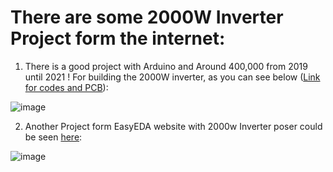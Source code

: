# There are some 2000W Inverter Project form the internet:

 1. There is a good project with Arduino and Around 400,000 from 2019
    until 2021 ! For building the 2000W inverter, as you can see below ([Link for codes and PCB](https://github.com/Startup-Data/UPS-Inverter/blob/main/1%20Phase%20inverter/2000W%20Power%20Output/2KW%2020mosFet.rar)):

![image](https://user-images.githubusercontent.com/6679151/126072088-ca663196-daae-42c2-9567-0e45f6260421.png)

 2.  Another Project form EasyEDA website with 2000w Inverter poser
    could be seen [here][1]:

![image](https://user-images.githubusercontent.com/6679151/126072698-b25acfff-4282-4ec6-8394-a904346e2b20.png)


  [1]: https://easyeda.com/lalolimarco/inverter-2000-watt
